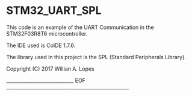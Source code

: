 # STM32_UART_SPL

This code is an example of the UART Communication in the STM32F03R8T6 microcontroller.

The IDE used is CoIDE 1.7.6.

The library used in this project is the SPL (Standard Peripherals Library).

Copyright (C) 2017 Willian A. Lopes

____________________________ EOF ___________________________________________________
